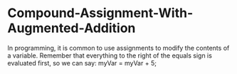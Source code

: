 # Compound-Assignment-With-Augmented-Addition

In programming, it is common to use assignments to modify the contents of a variable.
Remember that everything to the right of the equals sign is evaluated first, so we can say:
myVar = myVar + 5;
